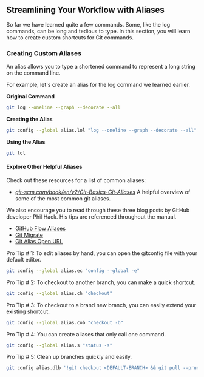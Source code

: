 ## Streamlining Your Workflow with Aliases

So far we have learned quite a few commands. Some, like the log commands, can be long and tedious to type. In this section, you will learn how to create custom shortcuts for Git commands.

### Creating Custom Aliases

An alias allows you to type a shortened command to represent a long string on the command line.

For example, let's create an alias for the log command we learned earlier.

**Original Command**

```sh
git log --oneline --graph --decorate --all
```

**Creating the Alias**

```sh
git config --global alias.lol "log --oneline --graph --decorate --all"
```

**Using the Alias**

```sh
git lol
```

#### Explore Other Helpful Aliases

Check out these resources for a list of common aliases:

- *[git-scm.com/book/en/v2/Git-Basics-Git-Aliases](https://git-scm.com/book/en/v2/Git-Basics-Git-Aliases)* A helpful overview of some of the most common git aliases.

We also encourage you to read through these three blog posts by GitHub developer Phil Hack. His tips are referenced throughout the manual.

- [GitHub Flow Aliases](http://haacked.com/archive/2014/07/28/github-flow-aliases/)
- [Git Migrate](http://haacked.com/archive/2015/06/29/git-migrate/)
- [Git Alias Open URL](http://haacked.com/archive/2017/01/04/git-alias-open-url/)


Pro Tip # 1:  To edit aliases by hand, you can open the gitconfig file with your default editor.

```sh
git config --global alias.ec "config --global -e"
```

Pro Tip # 2: To checkout to another branch, you can make a quick shortcut.

```sh
git config --global alias.ch "checkout"
```

Pro Tip # 3: To checkout to a brand new branch, you can easily extend your existing shortcut.

```sh
git config --global alias.cob "checkout -b"
```

Pro Tip # 4: You can create aliases that only call one command.

```sh
git config --global alias.s "status -s"
```

Pro Tip # 5: Clean up branches quickly and easily.

```sh
git config alias.dlb '!git checkout <DEFAULT-BRANCH> && git pull --prune && git branch --merged | grep -v "\*" | xargs -n 1 git branch -d'
```
